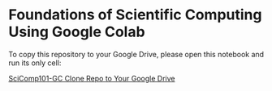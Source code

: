 # Foundations of Scientific Computing Using Google Colab

To copy this repository to your Google Drive, please open this notebook and run its only cell:

[SciComp101-GC Clone Repo to Your Google Drive](https://colab.research.google.com/drive/1200KoHTFcsc_2gQmjNJ_s2e2Vf1g1Bcz?usp=sharing)
